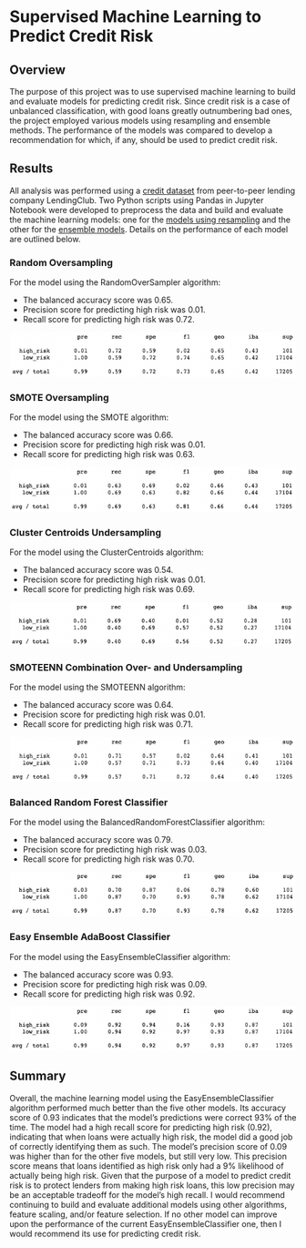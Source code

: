 # Supervised Machine Learning to Predict Credit Risk

## Overview
The purpose of this project was to use supervised machine learning to build and evaluate models for predicting credit risk. Since credit risk is a case of unbalanced classification, with good loans greatly outnumbering bad ones, the project employed various models using resampling and ensemble methods. The performance of the models was compared to develop a recommendation for which, if any, should be used to predict credit risk. 

## Results
All analysis was performed using a [credit dataset](Resources/LoanStats_2019Q1.csv) from peer-to-peer lending company LendingClub. Two Python scripts using Pandas in Jupyter Notebook were developed to preprocess the data and build and evaluate the machine learning models: one for the [models using resampling](Notebooks/credit_risk_resampling.ipynb) and the other for the [ensemble models](Notebooks/credit_risk_ensamble.ipynb). Details on the performance of each model are outlined below.

### Random Oversampling
For the model using the RandomOverSampler algorithm:
-    The balanced accuracy score was 0.65.
-    Precision score for predicting high risk was 0.01.
-    Recall score for predicting high risk was 0.72.

![img1](Resources/RandomOverSampler.png)


### SMOTE Oversampling
For the model using the SMOTE algorithm:
-    The balanced accuracy score was 0.66.
-    Precision score for predicting high risk was 0.01.
-    Recall score for predicting high risk was 0.63.

![img2](Resources/SMOTE.png)


### Cluster Centroids Undersampling
For the model using the ClusterCentroids algorithm:
-    The balanced accuracy score was 0.54.
-    Precision score for predicting high risk was 0.01.
-    Recall score for predicting high risk was 0.69.

![img3](Resources/ClusterCentroids.png)


### SMOTEENN Combination Over- and Undersampling
For the model using the SMOTEENN algorithm:
-    The balanced accuracy score was 0.64.
-    Precision score for predicting high risk was 0.01.
-    Recall score for predicting high risk was 0.71.

![img4](Resources/SMOTEENN.png)


### Balanced Random Forest Classifier
For the model using the BalancedRandomForestClassifier algorithm:
-    The balanced accuracy score was 0.79.
-    Precision score for predicting high risk was 0.03.
-    Recall score for predicting high risk was 0.70.

![img5](Resources/BalancedRandomForestClassifier.png)


### Easy Ensemble AdaBoost Classifier
For the model using the EasyEnsembleClassifier algorithm:
-    The balanced accuracy score was 0.93.
-    Precision score for predicting high risk was 0.09.
-    Recall score for predicting high risk was 0.92.

![img6](Resources/EasyEnsembleClassifier.png)


## Summary
Overall, the machine learning model using the EasyEnsembleClassifier algorithm performed much better than the five other models. Its accuracy score of 0.93 indicates that the model’s predictions were correct 93% of the time. The model had a high recall score for predicting high risk (0.92), indicating that when loans were actually high risk, the model did a good job of correctly identifying them as such. The model’s precision score of 0.09 was higher than for the other five models, but still very low. This precision score means that loans identified as high risk only had a 9% likelihood of actually being high risk. Given that the purpose of a model to predict credit risk is to protect lenders from making high risk loans, this low precision may be an acceptable tradeoff for the model’s high recall. I would recommend continuing to build and evaluate additional models using other algorithms, feature scaling, and/or feature selection. If no other model can improve upon the performance of the current EasyEnsembleClassifier one, then I would recommend its use for predicting credit risk.
